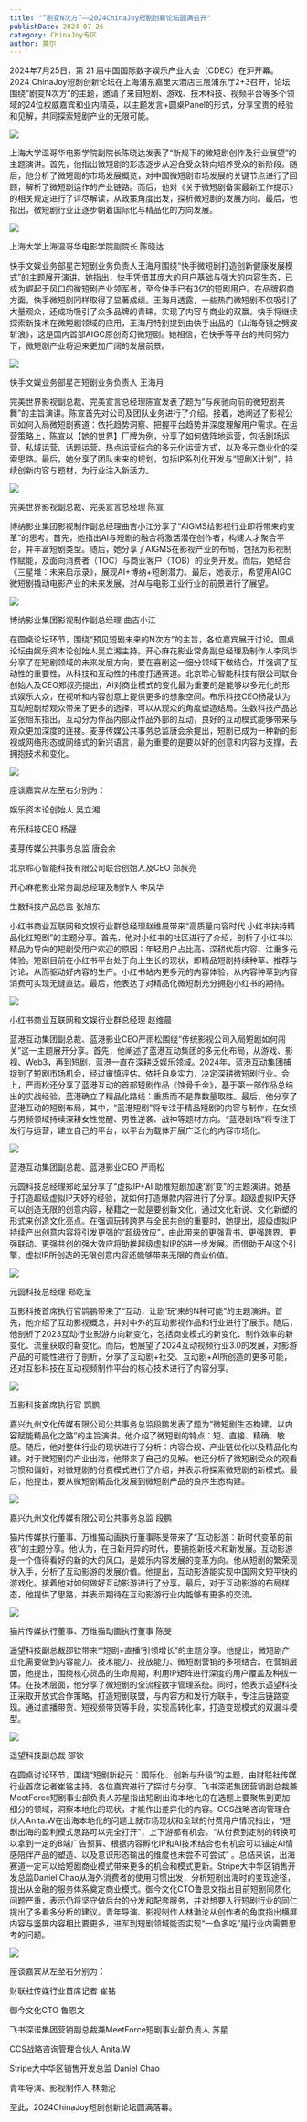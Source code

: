 ```yaml
---
title: "“剧变N次方”——2024ChinaJoy短剧创新论坛圆满召开"
publishDate: 2024-07-26
category: ChinaJoy专区
author: 莱尔
---
```


2024年7月25日，第 21 届中国国际数字娱乐产业大会（CDEC）在沪开幕。2024 ChinaJoy短剧创新论坛在上海浦东嘉里大酒店三层浦东厅2+3召开，论坛围绕“剧变N次方”的主题，邀请了来自短剧、游戏、技术科技、视频平台等多个领域的24位权威嘉宾和业内精英，以主题发言+圆桌Panel的形式，分享宝贵的经验和见解，共同探索短剧产业的无限可能。

![](https://ec-net-1251389766.cos.ap-shanghai.myqcloud.com/wp-content/uploads/2024/07/20240726231836717.png)

上海大学温哥华电影学院副院长陈晓达发表了“新规下的微短剧创作及行业展望”的主题演讲。首先，他指出微短剧的形态逐步从迎合受众转向培养受众的新阶段。随后，他分析了微短剧的市场发展概览，对中国微短剧市场发展的关键节点进行了回顾，解析了微短剧运作的产业链路。而后，他对《关于微短剧备案最新工作提示》的相关规定进行了详尽解读，从政策角度出发，探析微短剧的发展方向。最后，他指出，微短剧行业正逐步朝着国际化与精品化的方向发展。

![](https://ec-net-1251389766.cos.ap-shanghai.myqcloud.com/wp-content/uploads/2024/07/20240726231812147.png)

上海大学上海温哥华电影学院副院长 陈晓达

快手文娱业务部星芒短剧业务负责人王海月围绕“快手微短剧打造创新健康发展模式”的主题展开演讲。她指出，快手凭借其庞大的用户基础与强大的内容生态，已成为崛起于风口的微短剧产业领军者，至今快手已有3亿的短剧用户。在品牌招商方面，快手微短剧同样取得了显著成绩。王海月透露，一些热门微短剧不仅吸引了大量观众，还成功吸引了众多品牌的青睐，实现了内容与商业的双赢。快手将继续探索新技术在微短剧领域的应用，王海月特别提到由快手出品的《山海奇镜之劈波斩浪》，这是国内首部AIGC原创奇幻微短剧。她相信，在快手等平台的共同努力下，微短剧产业将迎来更加广阔的发展前景。

![](https://ec-net-1251389766.cos.ap-shanghai.myqcloud.com/wp-content/uploads/2024/07/20240726231853191.png)

快手文娱业务部星芒短剧业务负责人 王海月

完美世界影视副总裁、完美宣言总经理陈宣发表了题为“与疾驰向前的微短剧共舞”的主旨演讲。陈宣首先对公司及团队业务进行了介绍。接着，她阐述了影视公司如何入局微短剧赛道：依托趋势洞察、把握平台趋势并深度理解用户需求。在运营策略上，陈宣以【她的世界】厂牌为例，分享了如何做阵地运营，包括剧场运营、私域运营、话题运营、热点运营结合的多元化运营方式，以及多元商业化的探索思路。最后，她分享了团队未来的规划，包括IP系列化开发与“短剧X计划”，持续创新内容与题材，为行业注入新活力。

![](https://ec-net-1251389766.cos.ap-shanghai.myqcloud.com/wp-content/uploads/2024/07/20240726231845718.png)

完美世界影视副总裁、完美宣言总经理 陈宣

博纳影业集团影视制作副总经理曲吉小江分享了“AIGMS给影视行业即将带来的变革”的思考。首先，她指出AI与短剧的融合将激活潜在创作者，构建人才聚合平台，并丰富短剧类型。随后，她分享了AIGMS在影视产业的布局，包括为影视制作赋能，及面向消费者（TOC）与商业客户（TOB）的业务开发。而后，她结合《三星堆：未来启示录》，展现AI+博纳+短剧潜力。最后，她表示，希望用AIGC微短剧撬动电影产业的未来发展，对AI与电影工业行业的前景进行了展望。

![](https://ec-net-1251389766.cos.ap-shanghai.myqcloud.com/wp-content/uploads/2024/07/20240726231809357.png)

博纳影业集团影视制作副总经理 曲吉小江

在圆桌论坛环节，围绕“预见短剧未来的N次方”的主旨，各位嘉宾展开讨论。圆桌论坛由娱乐资本论创始人吴立湘主持。开心麻花影业常务副总经理及制作人李凤华分享了在短剧领域的未来发展方向，要在喜剧这一细分领域下做结合，并强调了互动性的重要性，从科技和互动性的纬度打通赛道。北京聆心智能科技有限公司联合创始人及CEO郑叔亮提出，AI对商业模式的变化最为重要的是能够以多元化的形式娱乐大众，在视听和内容创意上提供更多的想象空间。布乐科技CEO杨晟认为互动短剧给观众带来了更多的选择，可以从观众的角度塑造结局。生数科技产品总监张旭东指出，互动分为作品内部及作品外部的互动，良好的互动模式能够带来与观众更加深度的连接。麦芽传媒公共事务总监唐会余提出，短剧已成为一种新的影视或网络形态或网络式的新兴语言，最为重要的是要以好的创意和内容为支撑，去拥抱技术和变化。

![](https://ec-net-1251389766.cos.ap-shanghai.myqcloud.com/wp-content/uploads/2024/07/20240726231729288.png)

座谈嘉宾从左至右分别为：

娱乐资本论创始人 吴立湘

布乐科技CEO 杨晟

麦芽传媒公共事务总监 唐会余

北京聆心智能科技有限公司联合创始人及CEO 郑叔亮

开心麻花影业常务副总经理及制作人 李凤华

生数科技产品总监 张旭东

小红书商业互联网和文娱行业群总经理赵维晨带来“高质量内容时代 小红书扶持精品化红短剧”的主题分享。首先，他对小红书的社区进行了介绍，剖析了小红书以精品为导向的短剧受用户欢迎的原因：年轻用户占比高、深耕优质内容、注重多元体验。短剧目前在小红书平台处于向上生长的现状，即精品短剧持续种草、推荐与讨论，从而驱动好内容的生产。小红书站内更多元的内容体验，从内容种草到内容消费可实现无缝直达。最后，他表达了对精品化微短剧充分拥抱小红书的期待。

![](https://ec-net-1251389766.cos.ap-shanghai.myqcloud.com/wp-content/uploads/2024/07/20240726231820562.png)

小红书商业互联网和文娱行业群总经理 赵维晨

蓝港互动集团副总裁、蓝港影业CEO严雨松围绕“传统影视公司入局短剧如何闯关”这一主题展开分享。首先，他阐述了蓝港互动集团的多元化布局，从游戏、影视、Web3，再到短剧，蓝港一直在深耕泛娱乐领域。2024年，蓝港互动集团捕捉到了短剧市场机会，经过审慎评估、依托自身实力，决定深耕微短剧行业。会上，严雨松还分享了蓝港互动的首部短剧作品《蚀骨千金》，基于第一部作品总结出的实战经验，蓝港确立了精品化路线：重质而不是靠数量取胜。最后，他分享了蓝港互动的短剧布局，其中，“蓝港短剧”将专注于精品短剧的内容与制作，在女频与男频领域持续深耕女性觉醒、男性逆袭、战神等题材方向。“蓝港剧场”将专注于发行与运营，建立自己的平台，以平台为载体开展广泛化的内容市场化。

![](https://ec-net-1251389766.cos.ap-shanghai.myqcloud.com/wp-content/uploads/2024/07/20240726231849630.png)

蓝港互动集团副总裁、蓝港影业CEO 严雨松

元圆科技总经理郑屹呈分享了“虚拟IP+AI 助推短剧加速‘剧’变”的主题演讲。她基于打造超级虚拟IP天妤的经验，就如何打造爆款内容进行了分享。超级虚拟IP天妤可以创造无限的创意内容，秘籍之一就是要创新文化，通过文化新说、文化新塑的形式来创造文化亮点。在强调玩转跨界与全民共创的重要时，她提出，超级虚拟IP持续产出创意内容将引发更强的“超级效应”，由此带来的更强背书、更强跨界、更强联动、更强共创的强大效应将助推超级虚拟IP的进一步发展。而借助于AI这个引擎，虚拟IP所创造的无限创意内容还能够带来无限的商业价值。

![](https://ec-net-1251389766.cos.ap-shanghai.myqcloud.com/wp-content/uploads/2024/07/20240726231842546.png)

元圆科技总经理 郑屹呈

互影科技首席执行官鹍鹏带来了“互动，让剧‘玩’来的N种可能”的主题演讲。首先，他介绍了互动影视概念，并对中外的互动影视作品和行业进行了展示。随后，他剖析了2023互动行业影游方向新变化，包括商业模式的新变化、制作效率的新变化、流量获取的新变化。而后，他展望了2024互动视频行业3.0的发展，对影游产品的可能性进行了剖析，分享了互动剧+社交、互动剧+AI所创造的更多可能，还对互影科技在互动视频制作平台的核心技术进行了内容分享。

![](https://ec-net-1251389766.cos.ap-shanghai.myqcloud.com/wp-content/uploads/2024/07/20240726231815556.png)

互影科技首席执行官 鹍鹏

嘉兴九州文化传媒有限公司公共事务总监段鹏发表了题为“微短剧生态构建，以内容赋能精品化之路”的主旨演讲。他介绍了微短剧的特点：短、直接、精确、敏感。随后，他对整体行业的现状进行了分析：内容合规、产业链优化以及精品化构建。对于微短剧的产业出海，他带来了自己的见解。他还分析了微短剧受众的观看习惯和偏好，对微短剧的付费模式进行了介绍，并表示将探索微短剧的新模式。最后，他提出，要从微短剧精品化发展到微短剧产品的良序生态构建。

![](https://ec-net-1251389766.cos.ap-shanghai.myqcloud.com/wp-content/uploads/2024/07/20240726231827527.png)

嘉兴九州文化传媒有限公司公共事务总监 段鹏

猫片传媒执行董事、万维猫动画执行董事陈旻带来了“互动影游：新时代变革的前夜”的主题分享。他认为，在日新月异的时代，要拥抱新技术和新发展。互动影游是一个值得看好的新的大的风口，是娱乐内容发展的变革方向。他从短剧的繁荣现状入手，分析了互动影游的发展价值。他提出，互动影游能实现中国网文短平快的游戏化。接着他对如何做好互动影游进行了分享。最后，对于互动影游的布局样态，他提供了思路，并表示期待在互动影游行业内能够有更多的交流。

![](https://ec-net-1251389766.cos.ap-shanghai.myqcloud.com/wp-content/uploads/2024/07/20240726231744400.png)

猫片传媒执行董事、万维猫动画执行董事 陈旻

遥望科技副总裁邵钦带来“‘短剧+直播’引领增长”的主题分享。他提出，微短剧产业化需要做到内容能力、技术能力、投放能力、微短剧营销的多项结合。在营销层面，他提出，围绕核心货品的生命周期，利用IP矩阵进行深度的用户覆盖及种拔一体。在技术层面，他分享了微短剧的全流程数字管理系统。同时，他表示遥望科技正采取开放式合作策略，打造短剧联盟，与内容方和发行方联手，专注后链路变现。通过直播带货、短视频带货等手段，实现高转化率，打造变现模式的双漏斗模型。

![](https://ec-net-1251389766.cos.ap-shanghai.myqcloud.com/wp-content/uploads/2024/07/20240726231750647.png)

遥望科技副总裁 邵钦

在圆桌讨论环节，围绕“短剧新纪元：国际化、创新与升级”的主题，由财联社传媒行业首席记者崔铭主持，各位嘉宾进行了探讨与分享。飞书深诺集团营销副总裁兼MeetForce短剧事业部负责人苏星指出短剧出海本地化的在选题上要聚焦到更加细分的领域，洞察本地化的现状，才能作出差异化的内容。CCS战略咨询管理合伙人Anita.W在出海本地化的问题上就市场现状和全球的付费用户情况指出，“短剧出海的盈利模式思路可以完全打开”，上下游都有机会。“从付费到定制的转换可以拿到一定的B端广告预算、根据内容孵化IP和AI技术结合也有机会可以锚定AI情感陪伴产品的塑造、以及意识形态输出的维度也未尝不可尝试” 。总结来说，出海赛道一定可以给短剧商业模式带来更多的机会和模式更新。Stripe大中华区销售开发总监Daniel Chao从海外消费者的使用习惯出发，分析短剧出海时的变现途径，提出从金融的服务体系奠定商业模式。御今文化CTO鲁恩文指出目前短剧同质化问题严重，表示仍将坚守做后台的分发和配套服务，并对想要入行短剧行业的同仁提出了多看多分析的建议。青年导演、影视制作人林渤沦从创作者的角度指出横屏内容与竖屏内容相比要更多，进军到短剧领域能否实现“一鱼多吃”是行业内需要思考的问题。

![](https://ec-net-1251389766.cos.ap-shanghai.myqcloud.com/wp-content/uploads/2024/07/20240726231824662.png)

座谈嘉宾从左至右分别为：

财联社传媒行业首席记者 崔铭

御今文化CTO 鲁恩文

飞书深诺集团营销副总裁兼MeetForce短剧事业部负责人 苏星

CCS战略咨询管理合伙人 Anita.W

Stripe大中华区销售开发总监 Daniel Chao

青年导演、影视制作人 林渤沦

至此，2024ChinaJoy短剧创新论坛圆满落幕。
